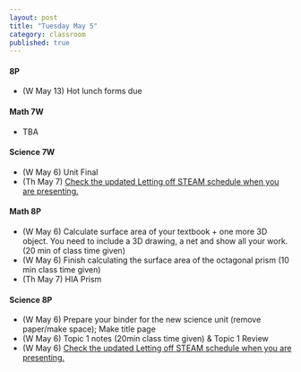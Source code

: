 ```yaml
---
layout: post
title: "Tuesday May 5"
category: classroom
published: true
---
```

#### 8P
* (W May 13) Hot lunch forms due

#### Math 7W
* TBA

#### Science 7W
* (W May 6) Unit Final
* (Th May 7) <a href="https://docs.google.com/spreadsheets/d/1y_b_imhDCj5xEqRoVe2hgBfz0_gmdVjF0P1YJiA2gMk/edit#gid=0">Check the updated Letting off STEAM schedule when you are presenting.</a>

#### Math 8P
* (W May 6) Calculate surface area of your textbook + one more 3D object. You need to include a 3D drawing, a net and show all your work. (20 min of class time given)
* (W May 6) Finish calculating the surface area of the octagonal prism (10 min class time given)
* (Th May 7) HIA Prism

#### Science 8P
* (W May 6) Prepare your binder for the new science unit (remove paper/make space); Make title page
* (W May 6) Topic 1 notes (20min class time given) & Topic 1 Review
* (W May 6) <a href="https://docs.google.com/spreadsheets/d/1y_b_imhDCj5xEqRoVe2hgBfz0_gmdVjF0P1YJiA2gMk/edit#gid=0">Check the updated Letting off STEAM schedule when you are presenting.</a>
